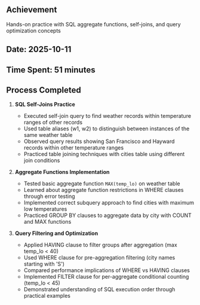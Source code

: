 ## Achievement
Hands-on practice with SQL aggregate functions, self-joins, and query optimization concepts

## Date: 2025-10-11
## Time Spent: 51 minutes

## Process Completed

1. **SQL Self-Joins Practice**
   - Executed self-join query to find weather records within temperature ranges of other records
   - Used table aliases (w1, w2) to distinguish between instances of the same weather table
   - Observed query results showing San Francisco and Hayward records within other temperature ranges
   - Practiced table joining techniques with cities table using different join conditions

2. **Aggregate Functions Implementation**
   - Tested basic aggregate function `MAX(temp_lo)` on weather table
   - Learned about aggregate function restrictions in WHERE clauses through error testing
   - Implemented correct subquery approach to find cities with maximum low temperatures
   - Practiced GROUP BY clauses to aggregate data by city with COUNT and MAX functions

3. **Query Filtering and Optimization**
   - Applied HAVING clause to filter groups after aggregation (max temp_lo < 40)
   - Used WHERE clause for pre-aggregation filtering (city names starting with 'S')
   - Compared performance implications of WHERE vs HAVING clauses
   - Implemented FILTER clause for per-aggregate conditional counting (temp_lo < 45)
   - Demonstrated understanding of SQL execution order through practical examples

